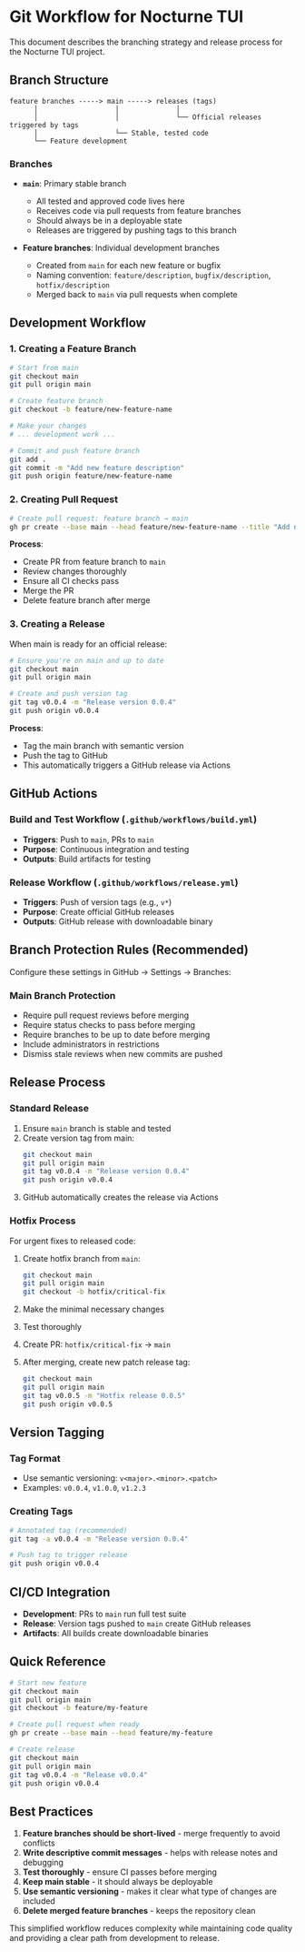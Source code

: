 # Git Workflow for Nocturne TUI

This document describes the branching strategy and release process for the Nocturne TUI project.

## Branch Structure

```
feature branches -----> main -----> releases (tags)
      │                   │              │
      │                   │              └── Official releases triggered by tags
      │                   └── Stable, tested code
      └── Feature development
```

### Branches

- **`main`**: Primary stable branch  
  - All tested and approved code lives here
  - Receives code via pull requests from feature branches
  - Should always be in a deployable state
  - Releases are triggered by pushing tags to this branch

- **Feature branches**: Individual development branches
  - Created from `main` for each new feature or bugfix
  - Naming convention: `feature/description`, `bugfix/description`, `hotfix/description`
  - Merged back to `main` via pull requests when complete

## Development Workflow

### 1. Creating a Feature Branch
```bash
# Start from main
git checkout main
git pull origin main

# Create feature branch
git checkout -b feature/new-feature-name

# Make your changes
# ... development work ...

# Commit and push feature branch
git add .
git commit -m "Add new feature description"
git push origin feature/new-feature-name
```

### 2. Creating Pull Request
```bash
# Create pull request: feature branch → main
gh pr create --base main --head feature/new-feature-name --title "Add new feature"
```

**Process**:
- Create PR from feature branch to `main`
- Review changes thoroughly
- Ensure all CI checks pass
- Merge the PR
- Delete feature branch after merge

### 3. Creating a Release
When main is ready for an official release:

```bash
# Ensure you're on main and up to date
git checkout main
git pull origin main

# Create and push version tag
git tag v0.0.4 -m "Release version 0.0.4"
git push origin v0.0.4
```

**Process**:
- Tag the main branch with semantic version
- Push the tag to GitHub
- This automatically triggers a GitHub release via Actions

## GitHub Actions

### Build and Test Workflow (`.github/workflows/build.yml`)
- **Triggers**: Push to `main`, PRs to `main`
- **Purpose**: Continuous integration and testing
- **Outputs**: Build artifacts for testing

### Release Workflow (`.github/workflows/release.yml`)
- **Triggers**: Push of version tags (e.g., `v*`)
- **Purpose**: Create official GitHub releases
- **Outputs**: GitHub release with downloadable binary

## Branch Protection Rules (Recommended)

Configure these settings in GitHub → Settings → Branches:

### Main Branch Protection
- Require pull request reviews before merging
- Require status checks to pass before merging
- Require branches to be up to date before merging
- Include administrators in restrictions
- Dismiss stale reviews when new commits are pushed

## Release Process

### Standard Release
1. Ensure `main` branch is stable and tested
2. Create version tag from main:
   ```bash
   git checkout main
   git pull origin main
   git tag v0.0.4 -m "Release version 0.0.4"
   git push origin v0.0.4
   ```
3. GitHub automatically creates the release via Actions

### Hotfix Process
For urgent fixes to released code:

1. Create hotfix branch from `main`:
   ```bash
   git checkout main
   git pull origin main
   git checkout -b hotfix/critical-fix
   ```

2. Make the minimal necessary changes
3. Test thoroughly
4. Create PR: `hotfix/critical-fix` → `main`
5. After merging, create new patch release tag:
   ```bash
   git checkout main
   git pull origin main
   git tag v0.0.5 -m "Hotfix release 0.0.5"
   git push origin v0.0.5
   ```

## Version Tagging

### Tag Format
- Use semantic versioning: `v<major>.<minor>.<patch>`
- Examples: `v0.0.4`, `v1.0.0`, `v1.2.3`

### Creating Tags
```bash
# Annotated tag (recommended)
git tag -a v0.0.4 -m "Release version 0.0.4"

# Push tag to trigger release
git push origin v0.0.4
```

## CI/CD Integration

- **Development**: PRs to `main` run full test suite
- **Release**: Version tags pushed to `main` create GitHub releases
- **Artifacts**: All builds create downloadable binaries

## Quick Reference

```bash
# Start new feature
git checkout main
git pull origin main
git checkout -b feature/my-feature

# Create pull request when ready
gh pr create --base main --head feature/my-feature

# Create release
git checkout main
git pull origin main
git tag v0.0.4 -m "Release v0.0.4"
git push origin v0.0.4
```

## Best Practices

1. **Feature branches should be short-lived** - merge frequently to avoid conflicts
2. **Write descriptive commit messages** - helps with release notes and debugging
3. **Test thoroughly** - ensure CI passes before merging
4. **Keep main stable** - it should always be deployable
5. **Use semantic versioning** - makes it clear what type of changes are included
6. **Delete merged feature branches** - keeps the repository clean

This simplified workflow reduces complexity while maintaining code quality and providing a clear path from development to release.